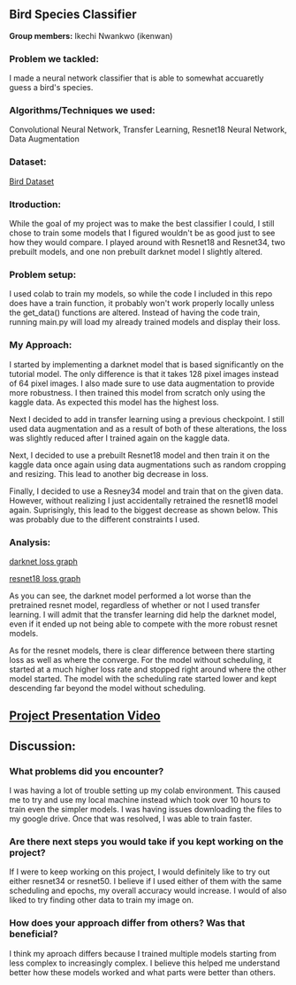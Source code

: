 ## Bird Species Classifier

**Group members:** Ikechi Nwankwo (ikenwan)

### Problem we tackled:

I made a neural network classifier that is able to somewhat accuaretly guess a bird's species. 

### Algorithms/Techniques we used:

Convolutional Neural Network, Transfer Learning, Resnet18 Neural Network, Data Augmentation

### Dataset:

[Bird Dataset](https://www.kaggle.com/c/birds21sp/data)

### Itroduction:
While the goal of my project was to make the best classifier I could, I still chose to train some models that I figured wouldn't be as good just to see how they would compare. I played around with Resnet18 and Resnet34, two prebuilt models, and one non prebuilt darknet model I slightly altered. 

### Problem setup:
 I used colab to train my models, so while the code I included in this repo does have a train function, it probably won't work properly locally unless the get_data() functions are altered. Instead of having the code train, running main.py will load my already trained models and display their loss.

### My Approach:
I started by implementing a darknet model that is based significantly on the tutorial model. The only difference is that it takes 128 pixel images instead of 64 pixel images. I also made sure to use data augmentation to provide more robustness. I then trained this model from scratch only using the kaggle data. As expected this model has the highest loss.

Next I decided to add in transfer learning using a previous checkpoint. I still used data augmentation and as a result of both of these alterations, the loss was slightly reduced after I trained again on the kaggle data.

Next, I decided to use a prebuilt Resnet18 model and then train it on the kaggle data once again using data augmentations such as random cropping and resizing. This lead to another big decrease in loss.

Finally, I decided to use a Resney34 model and train that on the given data. However, without realizing I just accidentally retrained the resnet18 model again. Suprisingly, this lead to the biggest  decrease as shown below. This was probably due to the different constraints I used.

### Analysis:
[darknet loss graph](https://drive.google.com/file/d/1nsXlhKfeRlFd5g9irKICCHeZvcHZ3Uxy/view?usp=sharing)

[resnet18 loss graph](https://drive.google.com/file/d/1JGh36zT_Ga2GcmaajoAjS7K8qkc2ROOr/view?usp=sharing)

As you can see, the darknet model performed a lot worse than the pretrained resnet model, regardless of whether or not I used transfer learning. I will admit that the transfer learning did help the darknet model, even if it ended up not being able to compete with the more robust resnet models.

As for the resnet models, there is clear difference between there starting loss as well as where the converge. For the model without scheduling, it started at a much higher loss rate and stopped right around where the other model started. The model with the scheduling rate started lower and kept descending far beyond the model without scheduling.

## [Project Presentation Video](https://drive.google.com/file/d/1HUR-6pJkYA0zVsTdZEenGqkMjNk2Nzi3/view?usp=sharing)

## Discussion:
### What problems did you encounter?
I was having a lot of trouble setting up my colab environment. This caused me to try and use my local machine instead which took over 10 hours to train even the simpler models. I was having issues downloading the files to my google drive. Once that was resolved, I was able to train faster.


### Are there next steps you would take if you kept working on the project?
If I were to keep working on this project, I would definitely like to try out either resnet34 or resnet50. I believe if I used either of them with the same scheduling and epochs, my overall accuracy would increase. I would of also liked to try finding other data to train my image on.

### How does your approach differ from others? Was that beneficial?
I think my aproach differs because I trained multiple models starting from less complex to increasingly complex. I believe this helped me understand better how these models worked and what parts were better than others.
